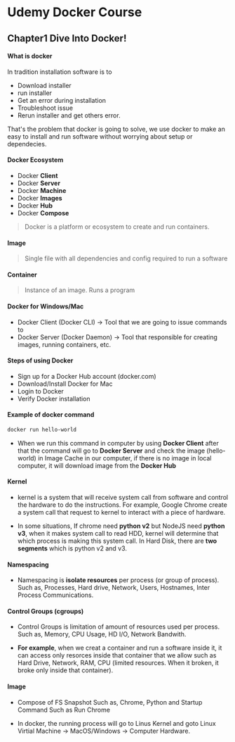 # Udemy Docker Course

## Chapter1 Dive Into Docker!

#### What is docker

In tradition installation software is to 

- Download installer
- run installer
- Get an error during installation
- Troubleshoot issue 
- Rerun installer and get others error. 

That's the problem that docker is going to solve, we use docker to make an easy to install and run software without worrying about setup or dependecies.

#### Docker Ecosystem

- Docker **Client**
- Docker **Server**
- Docker **Machine**
- Docker **Images**
- Docker **Hub**
- Docker **Compose**

> Docker is a platform or ecosystem to create and run containers.

#### Image

> Single file with all dependencies and config required to run a software

#### Container

> Instance of an image. Runs a program

#### Docker for Windows/Mac

- Docker Client (Docker CLI) -> Tool that we are going to issue commands to
- Docker Server (Docker Daemon) -> Tool that responsible for creating images, running containers, etc.

#### Steps of using Docker

- Sign up for a Docker Hub account (docker.com)
- Download/Install Docker for Mac
- Login to Docker
- Verify Docker installation

#### Example of docker command

```dockerfile
docker run hello-world
```

- When we run this command in computer by using **Docker Client** after that the command will go to **Docker Server** and check the image (hello-world) in Image Cache in our computer, if there is no image in local computer, it will download image from the **Docker Hub**

#### Kernel

- kernel is a system that will receive system call from software and control the hardware to do the instructions. For example, Google Chrome create a system call that request to kernel to interact with a piece of hardware.

- In some situations, If chrome need **python v2** but NodeJS need **python v3**, when it makes system call to read HDD, kernel will determine that which process is making this system call. In Hard Disk, there are **two segments** which is python v2 and v3. 

#### Namespacing

- Namespacing is **isolate resources** per process (or group of process). Such as, Processes, Hard drive, Network, Users, Hostnames, Inter Process Communications. 

#### Control Groups (cgroups)

- Control Groups is limitation of amount of resources used per process. Such as, Memory, CPU Usage, HD I/O, Network Bandwith.

- **For example**, when we creat a container and run a software inside it, it can access only resorces inside that container that we allow such as Hard Drive, Network, RAM, CPU (limited resources. When it broken, it broke only inside that container).

#### Image

- Compose of FS Snapshot Such as, Chrome, Python and Startup Command Such as Run Chrome

- In docker, the running process will go to Linus Kernel and goto Linux Virtial Machine -> MacOS/Windows -> Computer Hardware.